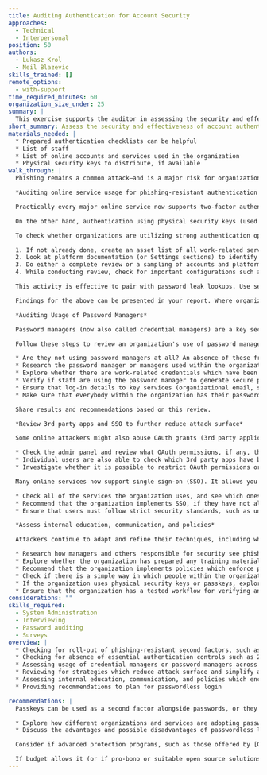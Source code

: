 ```yaml
---
title: Auditing Authentication for Account Security
approaches:
  - Technical
  - Interpersonal
position: 50
authors:
  - Lukasz Krol
  - Neil Blazevic
skills_trained: []
remote_options:
  - with-support
time_required_minutes: 60
organization_size_under: 25
summary: |
  This exercise supports the auditor in assessing the security and effectiveness of account authentication practices within an organization and gives guidance on developing recommendations to implement a phishing-resistant authentication toolkit. 
short_summary: Assess the security and effectiveness of account authentication practices within an organization and give guidance on implementing a phishing-resistant approach
materials_needed: |
  * Prepared authentication checklists can be helpful
  * List of staff
  * List of online accounts and services used in the organization
  * Physical security keys to distribute, if available
walk_through: |
  Phishing remains a common attack—and is a major risk for organizations of all sizes. Traditionally, anti-phishing efforts have focused on teaching staff how to recognize and report suspicious emails. While such a strategy should still play a big part in staff security trainings, vigilance alone isn't enough; even cybersecurity professionals have fallen for phishing scams. As such, it's important that the organization also develops a tech toolkit which can mitigate the eventuality of a staff member being successfully phished.

  *Auditing online service usage for phishing-resistant authentication configuration* 

  Practically every major online service now supports two-factor authentication, which protects against password theft/leaks. Still, most forms of two-factor authentication remain vulnerable to a phishing attack in which an adversary captures a username, password, and two-factor code, and uses them to log in on the real webpage before the two-factor code expires. While sophisticated, such an attack is increasingly common.

  On the other hand, authentication using physical security keys (used in U2F or FIDO2 mode) and passkeys are designed to be resistant to even sophisticated phishing attacks. They are cryptographically tied to the website on which they were registered; it's impossible for a fake webpage to capture the input from a physical security key or passkey, and use it to log in to the real webpage.

  To check whether organizations are utilizing strong authentication options, audit the configuration of their online accounts:

  1. If not already done, create an asset list of all work-related services and platform which the organization uses. Some of these may be centrally managed, while others may be individual accounts which staff have signed up for, or even important private accounts (for example, the private email of a high-profile executive director.   
  2. Look at platform documentation (or Settings sections) to identify which ones support phishing-resistant authentication methods such as passkeys and physical security keys in U2F or FIDO2 mode. At worst, some platforms may not even support 2FA.  
  3. Do either a complete review or a sampling of accounts and platforms to identify how authentication is configured. For services which are centrally managed by the organization, review the domain settings for controls which apply to all users, such as enforcing 2FA, enabling passwordless login, and enabling or requiring physical security keys.  
  4. While conducting review, check for important configurations such as password reset/recovery and emergency reset mechanisms like backup emails and phone numbers. In some cases, it may be important to verify that the organization even owns/has control over key online accounts, for instance in cases where previous staff or consultants set up accounts. 

  This activity is effective to pair with password leak lookups. Use services such as [haveibeenpwned.com](http://haveibeenpwned.com), [Firefox Monitor](https://monitor.mozilla.org/), [Google Password Checkup](https://passwords.google.com/), and [Dehashed](https://dehashed.com/) in collaboration with staff to check their personal and organizational emails for leaks. The presence of password leaks reinforces the need both for traditional 2FA and strong authentication methods.

  Findings for the above can be presented in your report. Where organizations have not yet begun to use strong authentication methods, include recommendations to onboard them to passkeys and physical security keys when possible. 

  *Auditing Usage of Password Managers* 

  Password managers (now also called credential managers) are a key security tool, and the auditor should research how and if they are used within an organization. Organizations where all staff works full time and uses work-issued devices might rely on a work-issued password manager. Organizations which rely on part-time or volunteer staff might also allow staff to use their own. Having a single work password manager is preferable, especially when it comes to sharing credentials within the organizations (several people might, for example, need access to the same general account).

  Follow these steps to review an organization's use of password managers:

  * Are they not using password managers at all? An absence of these from users may point to dangerous password practices such as password reuse, weak passwords, and physically written-down passwords.  
  * Research the password manager or managers used within the organization. Do they come from a reliable firm? Have they been independently audited? Have there been any security incidents involving the password manager?  
  * Explore whether there are work-related credentials which have been saved in places other than password managers (this could include notebooks, post-its, and others)  
  * Verify if staff are using the password manager to generate secure passwords. If they do not, consider investigating if they use strong practices to set reasonably strong and unique passphrases or if they engage in the creation of weak passwords and reuse password across services.  
  * Ensure that log-in details to key services (organizational email, social media, code hosting services, and others) are only saved in the password manager and nowhere else  
  * Make sure that everybody within the organization has their password manager set to auto-fill logins on webpages. This is not just a matter of convenience; the password manager will match the URL it will autofill with the URL saved in its database. If those do not match, it will typically refuse to autofill. This is an excellent phishing protection, as it stops the password manager from filling in the URL on malicious and phishing sites

  Share results and recommendations based on this review.

  *Review 3rd party apps and SSO to further reduce attack surface* 

  Some online attackers might also abuse OAuth grants (3rd party applications), in which external services can access or modify resources such as your organization's emails, documents, or calendars. In legitimate cases, this can be a useful service, allowing for additional functionalities. Still, these permissions are one dor through which an attacker or untrusted service can gain access to internal resources. Furthermore, many staff may grant resource access and forget that they had done so, leading to an accumulation of permissions over time. When working with the organization's admin:

  * Check the admin panel and review what OAuth permissions, if any, the organization's users have given to external services  
  * Individual users are also able to check which 3rd party apps have been granted permission to access their account data. If not possible to get an overview across an organization with an administrator, instead work with a sampling of users to review their individual accounts from the platform Settings page.  
  * Investigate whether it is possible to restrict OAuth permissions organization-wide, so that they only apply to a small group of trusted or allowlisted services. Note that some programs, like Google’s [Advanced Protection Program](https://landing.google.com/intl/en_in/advancedprotection/), will limit OAuth grants to a trusted allowlist.

  Many online services now support single sign-on (SSO). It allows you to sign in to many different services using a single account, typically one used for email or social media. Many organizations will use their primary email provider as their SSO provider. SSO differs slightly from OAuth grants: the former only uses a service as an authentication layer, whereas the latter allows the service to share data with others. SSO is often a great idea from a security perspective, as it only requires administrators to audit and enforce strong log-in security norms (such as phishing-resistant two-factor authentication) for one account, rather than several. It's worth to:

  * Check all of the services the organization uses, and see which ones support SSO  
  * Recommend that the organization implements SSO, if they have not already  
  * Ensure that users must follow strict security standards, such as unique long passwords and a phishing-resistant form of two-factor authentication when logging on to the 'primary' service, which then grants access to other services through SSO

  *Assess internal education, communication, and policies* 

  Attackers continue to adapt and refine their techniques, including when it comes to phishing. Defensive measures also change rapidly, with manufacturers building new tools and workflows that could mitigate standard or OAuth phishing. It’s important that people within the organization understand both risks and potential attacks, and potential mitigation. Assess internal education, communication of guidelines/threats, and policies through interviews, surveys, and document review:

  * Research how managers and others responsible for security see phishing. Recommend that the organization treats phishing mitigation as a key priority, as a significant part of cyberattacks start with phishing  
  * Explore whether the organization has prepared any training materials on phishing. Look into whether those materials only teach staff how to recognize phishing messages, or also demonstrate technologies such as password manager autofill and phishing-resistant two-factor authentication. Recommend that trainings focus on the latter.  
  * Recommend that the organization implements policies which enforce phishing-resistant two-factor authentication. Those could include requiring everybody to use password manager autofill and phishing-resistant authentication  
  * Check if there is a simple way in which people within the organization can flag up or report suspicious emails and text messages to others within the organization  
  * If the organization uses physical security keys or passkeys, explore how those are managed. Write down the policies that exist, for example whether people are given physical security keys during onboarding, if passkeys are registered on personal or physical devices, etc.  
  * Ensure that the organization has a tested workflow for verifying and restoring access for users whose physical security keys or passkeys have been lost or damaged
considerations: ""
skills_required:
  - System Administration
  - Interviewing
  - Password auditing
  - Surveys
overview: |
  * Checking for roll-out of phishing-resistant second factors, such as physical security keys or passkeys
  * Checking for absence of essential authentication controls such as 2-step verification
  * Assessing usage of credential managers or password managers across the organization, including important configurations such as enabling auto-fill within them
  * Reviewing for strategies which reduce attack surface and simplify authentication such as using single sign-on when possible and restricting unsafe OAuth grants (third party app data access)
  * Assessing internal education, communication, and policies which encouraging the organization to adopt positive practices such as generating and storing all their passwords in the credential manager or password manager
  * Providing recommendations to plan for passwordless login

recommendations: |
  Passkeys can be used as a second factor alongside passwords, or they can be used for so-called passwordless login. More and more services are moving towards the latter. Passwordless login contains its own challenges, including making sure that passkeys are stored and managed safely, ensuring that passkeys are secured with strong passwords or biometrics, and building a workflow for quickly revoking passkeys which have been lost or stolen. When working with an organization’s security admins, it’s worth to:

  * Explore how different organizations and services are adopting passwordless logins, and what experiences users have with them  
  * Discuss the advantages and possible disadvantages of passwordless logins

  Consider if advanced protection programs, such as those offered by [Google](https://landing.google.com/intl/en_us/advancedprotection/), [Microsoft](https://accountguard.microsoft.com/), [Proton](https://proton.me/support/proton-sentinel), or [Meta]() are appropriate for the organization. 

  If budget allows it (or if pro-bono or suitable open source solutions are possible), consider recommending organizations move towards centrally managed business or enterprise account platforms which allow setting of security policies across the organization. 
---
```

